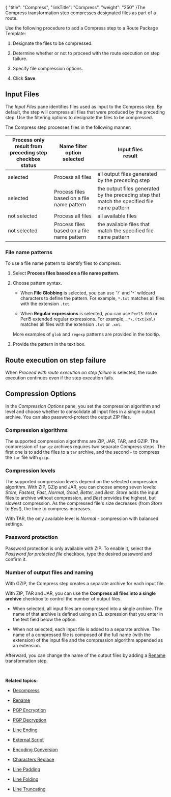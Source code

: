{
    "title": "Compress",
    "linkTitle": "Compress",
    "weight": "250"
}The Compress transformation step compresses designated files as part of a route.

Use the following procedure to add a Compress step to a Route Package Template:

1.  Designate the files to be compressed.
2.  Determine whether or not to proceed with the route execution on step failure.
3.  Specify file compression options.
4.  Click **Save**.

## <span id="Input-Files"></span>Input Files

The *Input Files* pane identifies files used as input to the Compress step. By default, the step will compress all files that were produced by the preceding step. Use the filtering options to designate the files to be compressed.

The Compress step processes files in the following manner:

<table cellspacing="0">
   <col/>
   <col/>
   <col/>
   <thead>
      <tr>
         <th>Process only result from preceding step <br/><span>checkbox status</span></th>
         <th>Name filter <br/><span>option selected</span></th>
         <th>Input files <br/><span>result</span></th>
      </tr>
   </thead>
   <tbody>
      <tr>
         <td>selected          </td>
         <td>Process all files          </td>
         <td>all output files generated by the preceding step          </td>
      </tr>
      <tr>
         <td>selected         </td>
         <td>Process files based on a file name pattern
         </td>
         <td>the output files generated by the preceding step that match the specified file name pattern         </td>
      </tr>
      <tr>
         <td>not selected          </td>
         <td>Process all files         </td>
         <td>all available files         </td>
      </tr>
      <tr>
         <td>not selected          </td>
         <td>Process files based on a file name pattern         </td>
         <td>the available files that match the specified file name pattern         </td>
      </tr>
   </tbody>
</table>

### <span id="File2"></span>File name patterns

To use a file name pattern to identify files to compress:

1.  Select **Process files based on a file name pattern**.
2.  Choose pattern syntax.
    -   When **File Globbing** is selected, you can use '`?`' and '`*`' wildcard characters to define the pattern. For example, `*.txt` matches all files with the extension `.txt`.
    -   When **Regular expressions** is selected, you can use `Perl5.003` or Perl5 extended regular expressions. For example, `.*\.(txt|xml)` matches all files with the extension `.txt` or `.xml`.

    More examples of `glob` and `regexp` patterns are provided in the tooltip.
3.  Provide the pattern in the text box.

## <span id="Proceed"></span>Route execution on step failure

When *Proceed with route execution on step failure* is selected, the route execution continues even if the step execution fails.

## <span id="Compression"></span>Compression Options

In the *Compression Options* pane, you set the compression algorithm and level and choose whether to consolidate all input files in a single output archive. You can also password-protect the output ZIP files.

### Compression algorithms

The supported compression algorithms are ZIP, JAR, TAR, and GZIP. The compression of `tar.gz` archives requires two separate Compress steps. The first one is to add the files to a `tar` archive, and the second - to compress the `tar` file with `gzip`.

### Compression levels

The supported compression levels depend on the selected compression algorithm. With ZIP, GZip and JAR, you can choose among seven levels: *Store, Fastest, Fast, Normal, Good, Better,* and *Best*. *Store* adds the input files to archive without compression, and *Best* provides the highest, but slowest compression. As the compressed file's size decreases (from *Store* to *Best*), the time to compress increases.

With TAR, the only available level is *Normal* - compression with balanced settings.

### <span id="Passwor"></span> Password protection

Password protection is only available with ZIP. To enable it, select the *Password for protected file* checkbox, type the desired password and confirm it.

### Number of output files and naming

With GZIP, the Compress step creates a separate archive for each input file.  
With ZIP, TAR and JAR, you can use the **Compress all files into a single archive** checkbox to control the number of output files.

-   When selected, all input files are compressed into a single archive. The name of that archive is defined using an EL expression that you enter in the text field below the option.

<!-- -->

-   When not selected, each input file is added to a separate archive. The name of a compressed file is composed of the full name (with the extension) of the input file and the compression algorithm appended as an extension.

Afterward, you can change the name of the output files by adding a [Rename](../t_st_rename) transformation step.

 

**Related topics:**

-   [Decompress](../t_st_decompress)
-   [Rename](../t_st_rename)
-   [PGP Encryption](../t_st_pgp_encryption)
-   [PGP Decryption](../t_st_pgp_decryption)
-   [Line Ending](../t_st_line_ending)
-   [External Script](../t_st_external_script)
-   [Encoding Conversion](../t_st_charset_conversion)
-   [Characters Replace](../t_st_replace)
-   [Line Padding](../t_st_line_padding)
-   [Line Folding](../t_st_file_folding)
-   [Line Truncating](../t_st_line_truncating)
